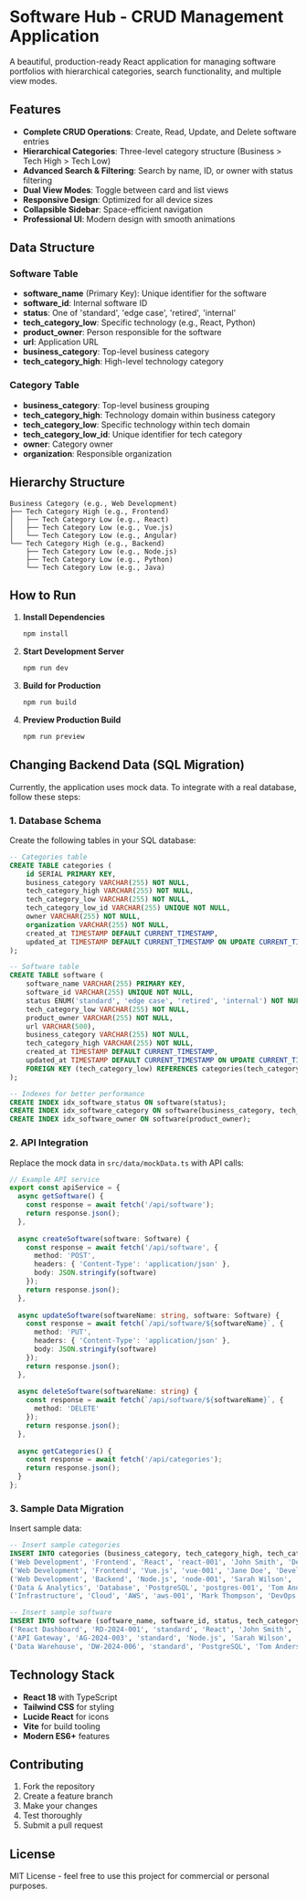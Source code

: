 # Software Hub - CRUD Management Application

A beautiful, production-ready React application for managing software portfolios with hierarchical categories, search functionality, and multiple view modes.

## Features

- **Complete CRUD Operations**: Create, Read, Update, and Delete software entries
- **Hierarchical Categories**: Three-level category structure (Business > Tech High > Tech Low)
- **Advanced Search & Filtering**: Search by name, ID, or owner with status filtering
- **Dual View Modes**: Toggle between card and list views
- **Responsive Design**: Optimized for all device sizes
- **Collapsible Sidebar**: Space-efficient navigation
- **Professional UI**: Modern design with smooth animations

## Data Structure

### Software Table
- **software_name** (Primary Key): Unique identifier for the software
- **software_id**: Internal software ID
- **status**: One of 'standard', 'edge case', 'retired', 'internal'
- **tech_category_low**: Specific technology (e.g., React, Python)
- **product_owner**: Person responsible for the software
- **url**: Application URL
- **business_category**: Top-level business category
- **tech_category_high**: High-level technology category

### Category Table
- **business_category**: Top-level business grouping
- **tech_category_high**: Technology domain within business category
- **tech_category_low**: Specific technology within tech domain
- **tech_category_low_id**: Unique identifier for tech category
- **owner**: Category owner
- **organization**: Responsible organization

## Hierarchy Structure
```
Business Category (e.g., Web Development)
├── Tech Category High (e.g., Frontend)
│   ├── Tech Category Low (e.g., React)
│   ├── Tech Category Low (e.g., Vue.js)
│   └── Tech Category Low (e.g., Angular)
└── Tech Category High (e.g., Backend)
    ├── Tech Category Low (e.g., Node.js)
    ├── Tech Category Low (e.g., Python)
    └── Tech Category Low (e.g., Java)
```

## How to Run

1. **Install Dependencies**
   ```bash
   npm install
   ```

2. **Start Development Server**
   ```bash
   npm run dev
   ```

3. **Build for Production**
   ```bash
   npm run build
   ```

4. **Preview Production Build**
   ```bash
   npm run preview
   ```

## Changing Backend Data (SQL Migration)

Currently, the application uses mock data. To integrate with a real database, follow these steps:

### 1. Database Schema

Create the following tables in your SQL database:

```sql
-- Categories table
CREATE TABLE categories (
    id SERIAL PRIMARY KEY,
    business_category VARCHAR(255) NOT NULL,
    tech_category_high VARCHAR(255) NOT NULL,
    tech_category_low VARCHAR(255) NOT NULL,
    tech_category_low_id VARCHAR(255) UNIQUE NOT NULL,
    owner VARCHAR(255) NOT NULL,
    organization VARCHAR(255) NOT NULL,
    created_at TIMESTAMP DEFAULT CURRENT_TIMESTAMP,
    updated_at TIMESTAMP DEFAULT CURRENT_TIMESTAMP ON UPDATE CURRENT_TIMESTAMP
);

-- Software table
CREATE TABLE software (
    software_name VARCHAR(255) PRIMARY KEY,
    software_id VARCHAR(255) UNIQUE NOT NULL,
    status ENUM('standard', 'edge case', 'retired', 'internal') NOT NULL,
    tech_category_low VARCHAR(255) NOT NULL,
    product_owner VARCHAR(255) NOT NULL,
    url VARCHAR(500),
    business_category VARCHAR(255) NOT NULL,
    tech_category_high VARCHAR(255) NOT NULL,
    created_at TIMESTAMP DEFAULT CURRENT_TIMESTAMP,
    updated_at TIMESTAMP DEFAULT CURRENT_TIMESTAMP ON UPDATE CURRENT_TIMESTAMP,
    FOREIGN KEY (tech_category_low) REFERENCES categories(tech_category_low)
);

-- Indexes for better performance
CREATE INDEX idx_software_status ON software(status);
CREATE INDEX idx_software_category ON software(business_category, tech_category_high, tech_category_low);
CREATE INDEX idx_software_owner ON software(product_owner);
```

### 2. API Integration

Replace the mock data in `src/data/mockData.ts` with API calls:

```typescript
// Example API service
export const apiService = {
  async getSoftware() {
    const response = await fetch('/api/software');
    return response.json();
  },
  
  async createSoftware(software: Software) {
    const response = await fetch('/api/software', {
      method: 'POST',
      headers: { 'Content-Type': 'application/json' },
      body: JSON.stringify(software)
    });
    return response.json();
  },
  
  async updateSoftware(softwareName: string, software: Software) {
    const response = await fetch(`/api/software/${softwareName}`, {
      method: 'PUT',
      headers: { 'Content-Type': 'application/json' },
      body: JSON.stringify(software)
    });
    return response.json();
  },
  
  async deleteSoftware(softwareName: string) {
    const response = await fetch(`/api/software/${softwareName}`, {
      method: 'DELETE'
    });
    return response.json();
  },
  
  async getCategories() {
    const response = await fetch('/api/categories');
    return response.json();
  }
};
```

### 3. Sample Data Migration

Insert sample data:

```sql
-- Insert sample categories
INSERT INTO categories (business_category, tech_category_high, tech_category_low, tech_category_low_id, owner, organization) VALUES
('Web Development', 'Frontend', 'React', 'react-001', 'John Smith', 'Development Team'),
('Web Development', 'Frontend', 'Vue.js', 'vue-001', 'Jane Doe', 'Development Team'),
('Web Development', 'Backend', 'Node.js', 'node-001', 'Sarah Wilson', 'Backend Team'),
('Data & Analytics', 'Database', 'PostgreSQL', 'postgres-001', 'Tom Anderson', 'Data Team'),
('Infrastructure', 'Cloud', 'AWS', 'aws-001', 'Mark Thompson', 'DevOps Team');

-- Insert sample software
INSERT INTO software (software_name, software_id, status, tech_category_low, product_owner, url, business_category, tech_category_high) VALUES
('React Dashboard', 'RD-2024-001', 'standard', 'React', 'John Smith', 'https://dashboard.company.com', 'Web Development', 'Frontend'),
('API Gateway', 'AG-2024-003', 'standard', 'Node.js', 'Sarah Wilson', 'https://api.company.com', 'Web Development', 'Backend'),
('Data Warehouse', 'DW-2024-006', 'standard', 'PostgreSQL', 'Tom Anderson', 'https://warehouse.company.com', 'Data & Analytics', 'Database');
```

## Technology Stack

- **React 18** with TypeScript
- **Tailwind CSS** for styling
- **Lucide React** for icons
- **Vite** for build tooling
- **Modern ES6+** features

## Contributing

1. Fork the repository
2. Create a feature branch
3. Make your changes
4. Test thoroughly
5. Submit a pull request

## License

MIT License - feel free to use this project for commercial or personal purposes.
